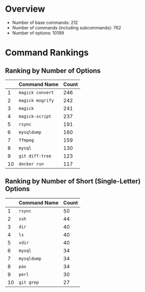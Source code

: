 # Overview

- Number of base commands: 212
- Number of commands (including subcommands): 762
- Number of options: 10199

# Command Rankings

## Ranking by Number of Options

||Command Name|Count|
|:--|:--|:--|
|1|`magick convert`|246|
|2|`magick mogrify`|242|
|3|`magick`|241|
|4|`magick-script`|237|
|5|`rsync`|191|
|6|`mysqldump`|160|
|7|`ffmpeg`|159|
|8|`mysql`|130|
|9|`git diff-tree`|123|
|10|`docker run`|117|

## Ranking by Number of Short (Single-Letter) Options

||Command Name|Count|
|:--|:--|:--|
|1|`rsync`|50|
|2|`ssh`|44|
|3|`dir`|40|
|4|`ls`|40|
|5|`vdir`|40|
|6|`mysql`|34|
|7|`mysqldump`|34|
|8|`pax`|34|
|9|`perl`|30|
|10|`git grep`|27|
